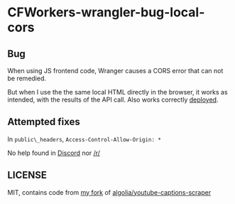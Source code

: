 # CFWorkers-wrangler-bug-local-cors

## Bug

When using JS frontend code, Wranger causes a CORS error that can not be remedied.

But when I use the the same local HTML directly in the browser, it works as intended, with the results of the API call.  Also works correctly [deployed](https://video-transcript.video.workers.dev/).

## Attempted fixes

In `public\_headers`, `Access-Control-Allow-Origin: *`

No help found in [Discord](https://discord.com/channels/595317990191398933/1371592359585906718/1371592359585906718) nor [/r/](https://www.reddit.com/r/CloudFlare/comments/1kl7w44/wrangler_blocked_by_cors_policy_the/)

## LICENSE

MIT, contains code from [my fork](https://github.com/tomByrer/youtube-captions-scraper) of  [algolia/youtube-captions-scraper](https://github.com/algolia/youtube-captions-scraper)
